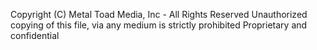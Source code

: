 Copyright (C) Metal Toad Media, Inc - All Rights Reserved
Unauthorized copying of this file, via any medium is strictly prohibited
Proprietary and confidential
